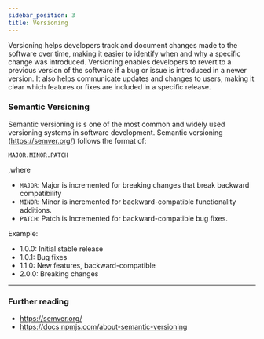 ```yaml
---
sidebar_position: 3
title: Versioning
---
```

 Versioning helps developers track and document changes made to the software over time, making it easier to identify when and why a specific change was introduced. Versioning enables developers to revert to a previous version of the software if a bug or issue is introduced in a newer version. It also helps communicate updates and changes to users, making it clear which features or fixes are included in a specific release.

### Semantic Versioning

Semantic versioning is s one of the most common and widely used versioning systems in software development. Semantic versioning (https://semver.org/) follows the format of:
```
MAJOR.MINOR.PATCH
```
,where
- `MAJOR`: Major is incremented for breaking changes that break backward compatibility
- `MINOR`: Minor is incremented for backward-compatible functionality additions.
- `PATCH`: Patch is Incremented for backward-compatible bug fixes.

Example:
- 1.0.0: Initial stable release
- 1.0.1: Bug fixes
- 1.1.0: New features, backward-compatible
- 2.0.0: Breaking changes
---
### Further reading
- https://semver.org/
- https://docs.npmjs.com/about-semantic-versioning